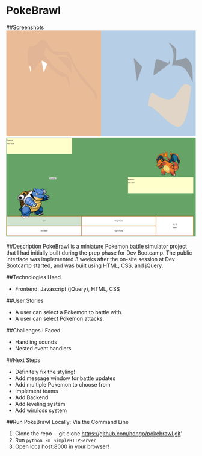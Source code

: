 # PokeBrawl

##Screenshots
![selectscreen](https://github.com/hdngo/PokeBrawl/blob/master/pokebrawl-screenshots/select-screen.png?raw=true)
![battlescreen](https://github.com/hdngo/PokeBrawl/blob/master/pokebrawl-screenshots/battle-screen.png?raw=true)

##Description
PokeBrawl is a miniature Pokemon battle simulator project that I had initially built during the prep phase for Dev Bootcamp. The public interface was implemented 3 weeks after the on-site session at Dev Bootcamp started, and was built using HTML, CSS, and jQuery. 


##Technologies Used
  * Frontend: Javascript (jQuery), HTML, CSS

##User Stories
  * A user can select a Pokemon to battle with.
  * A user can select Pokemon attacks.

##Challenges I Faced
  * Handling sounds
  * Nested event handlers

##Next Steps
  * Definitely fix the styling!
  * Add message window for battle updates
  * Add multiple Pokemon to choose from
  * Implement teams
  * Add Backend
  * Add leveling system
  * Add win/loss system

##Run PokeBrawl Locally:
Via the Command Line
  1. Clone the repo - 'git clone https://github.com/hdngo/pokebrawl.git'
  2. Run `python -m SimpleHTTPServer`
  3. Open localhost:8000 in your browser!
